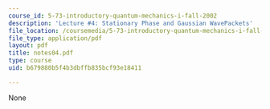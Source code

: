 ```yaml
---
course_id: 5-73-introductory-quantum-mechanics-i-fall-2002
description: 'Lecture #4: Stationary Phase and Gaussian WavePackets'
file_location: /coursemedia/5-73-introductory-quantum-mechanics-i-fall-2002/b679880b5f4b3dbffb835bcf93e18411_notes04.pdf
file_type: application/pdf
layout: pdf
title: notes04.pdf
type: course
uid: b679880b5f4b3dbffb835bcf93e18411

---
```

None